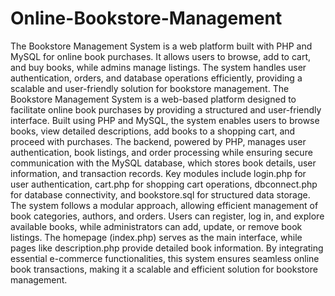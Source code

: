 # Online-Bookstore-Management
The Bookstore Management System is a web platform built with PHP and MySQL for online book purchases. It allows users to browse, add to cart, and buy books, while admins manage listings. The system handles user authentication, orders, and database operations efficiently, providing a scalable and user-friendly solution for bookstore management.
The Bookstore Management System is a web-based platform designed to facilitate online book purchases by providing a structured and user-friendly interface. Built using PHP and MySQL, the system enables users to browse books, view detailed descriptions, add books to a shopping cart, and proceed with purchases. The backend, powered by PHP, manages user authentication, book listings, and order processing while ensuring secure communication with the MySQL database, which stores book details, user information, and transaction records. Key modules include login.php for user authentication, cart.php for shopping cart operations, dbconnect.php for database connectivity, and bookstore.sql for structured data storage. The system follows a modular approach, allowing efficient management of book categories, authors, and orders. Users can register, log in, and explore available books, while administrators can add, update, or remove book listings. The homepage (index.php) serves as the main interface, while pages like description.php provide detailed book information. By integrating essential e-commerce functionalities, this system ensures seamless online book transactions, making it a scalable and efficient solution for bookstore management.
